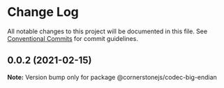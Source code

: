 # Change Log

All notable changes to this project will be documented in this file.
See [Conventional Commits](https://conventionalcommits.org) for commit guidelines.

## 0.0.2 (2021-02-15)

**Note:** Version bump only for package @cornerstonejs/codec-big-endian

